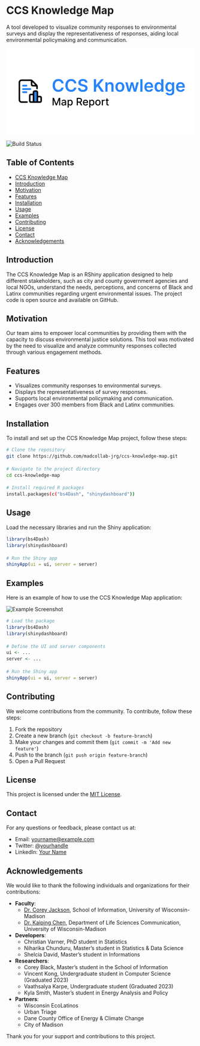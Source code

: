 # CCS Knowledge Map

A tool developed to visualize community responses to environmental surveys and display the representativeness of responses, aiding local environmental policymaking and communication.

![Project Logo](./app_files/www/assets/logo.png)

![Build Status](https://img.shields.io/badge/build-passing-brightgreen)

## Table of Contents

- [CCS Knowledge Map](#ccs-knowledge-map)
- [Introduction](#introduction)
- [Motivation](#motivation)
- [Features](#features)
- [Installation](#installation)
- [Usage](#usage)
- [Examples](#examples)
- [Contributing](#contributing)
- [License](#license)
- [Contact](#contact)
- [Acknowledgements](#acknowledgements)

## Introduction

The CCS Knowledge Map is an RShiny application designed to help different stakeholders, such as city and county government agencies and local NGOs, understand the needs, perceptions, and concerns of Black and Latinx communities regarding urgent environmental issues. The project code is open source and available on GitHub.

## Motivation

Our team aims to empower local communities by providing them with the capacity to discuss environmental justice solutions. This tool was motivated by the need to visualize and analyze community responses collected through various engagement methods.

## Features

- Visualizes community responses to environmental surveys.
- Displays the representativeness of survey responses.
- Supports local environmental policymaking and communication.
- Engages over 300 members from Black and Latinx communities.

## Installation

To install and set up the CCS Knowledge Map project, follow these steps:

```bash
# Clone the repository
git clone https://github.com/madcollab-jrg/ccs-knowledge-map.git

# Navigate to the project directory
cd ccs-knowledge-map

# Install required R packages
install.packages(c("bs4Dash", "shinydashboard"))
```

## Usage

Load the necessary libraries and run the Shiny application:

```R
library(bs4Dash)
library(shinydashboard)

# Run the Shiny app
shinyApp(ui = ui, server = server)
```

## Examples

Here is an example of how to use the CCS Knowledge Map application:

![Example Screenshot](path/to/screenshot.png)

```R
# Load the package
library(bs4Dash)
library(shinydashboard)

# Define the UI and server components
ui <- ...
server <- ...

# Run the Shiny app
shinyApp(ui = ui, server = server)
```

## Contributing

We welcome contributions from the community. To contribute, follow these steps:

1. Fork the repository
2. Create a new branch (`git checkout -b feature-branch`)
3. Make your changes and commit them (`git commit -m 'Add new feature'`)
4. Push to the branch (`git push origin feature-branch`)
5. Open a Pull Request

## License

This project is licensed under the [MIT License](LICENSE).

## Contact

For any questions or feedback, please contact us at:

- Email: [yourname@example.com](mailto:yourname@example.com)
- Twitter: [@yourhandle](https://twitter.com/yourhandle)
- LinkedIn: [Your Name](https://linkedin.com/in/yourname)

## Acknowledgements

We would like to thank the following individuals and organizations for their contributions:

- **Faculty**:
  - [Dr. Corey Jackson](https://coreybjackson.com), School of Information, University of Wisconsin-Madison
  - [Dr. Kaiping Chen](http://www.kaipingchen.com), Department of Life Sciences Communication, University of Wisconsin-Madison
- **Developers**:
  - Christian Varner, PhD student in Statistics
  - Niharika Chunduru, Master’s student in Statistics & Data Science
  - Shelcia David, Master’s student in Informations
- **Researchers**:
  - Corey Black, Master’s student in the School of Information
  - Vincent Kong, Undergraduate student in Computer Science (Graduated 2023)
  - Vaathsalya Karpe, Undergraduate student (Graduated 2023)
  - Kyla Smith, Master’s student in Energy Analysis and Policy
- **Partners**:
  - Wisconsin EcoLatinos
  - Urban Triage
  - Dane County Office of Energy & Climate Change
  - City of Madison

Thank you for your support and contributions to this project.
